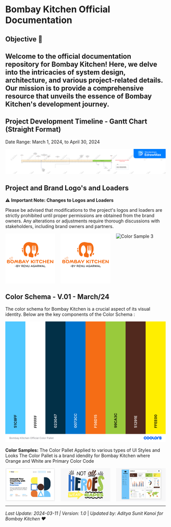 # Bombay Kitchen Official Documentation
## Objective 🚀 
Welcome to the official documentation repository for Bombay Kitchen! Here, we delve into the intricacies of system design, architecture, and various project-related details. Our mission is to provide a comprehensive resource that unveils the essence of Bombay Kitchen's development journey.
---

## Project Development Timeline - Gantt Chart (Straight Format)
Date Range: March 1, 2024, to April 30, 2024

![Bombay Kitchen Official Devlopment and Project TimeLine](https://github.com/Bombay-Kitchen/Documentation/blob/c4372c65d0682a30e66687b022131b0ea67a693f/Roadmap%20TimeLine/Bombay%20Kitchen%20Dev%20Roadmap.jpg)

## Project and Brand Logo's and Loaders 

⚠️ **Important Note: Changes to Logos and Loaders**

Please be advised that modifications to the project's logos and loaders are strictly prohibited until proper permissions are obtained from the brand owners. Any alterations or adjustments require thorough discussions with stakeholders, including brand owners and partners.

<div style="display: flex; justify-content: space-between;">
    <img src="https://github.com/Bombay-Kitchen/Documentation/blob/c4372c65d0682a30e66687b022131b0ea67a693f/Official%20Logos/BKLogoNoBG.png" alt="Color Sample 1" width="31%">
    <img src="https://github.com/Bombay-Kitchen/Documentation/blob/c4372c65d0682a30e66687b022131b0ea67a693f/Official%20Logos/BKLogoWhiteBG.png" alt="Color Sample 2" width="31%">
    <img src="" alt="Color Sample 3" width="31%">
</div>

## Color Schema - V.01 - March/24
The color schema for Bombay Kitchen is a crucial aspect of its visual identity. Below are the key components of the Color Schema :

![Bombay Kitchen Official Color Palette](https://github.com/Bombay-Kitchen/Documentation/blob/0447664de9adce4076c09fde57bd86f4caafd3c7/Bombay%20Kitchen%20Color%20Schema/Bombay%20Kitchen%20Official%20Color%20Pallet%20.png)

**Color Samples:** 
The Color Pallet Applied to various types of UI Styles and Looks
The Color Pallet is a brand idendity for Bombay Kitchen where Orange and White are Primary Color Code

<div style="display: flex; justify-content: space-between;">
    <img src="Bombay%20Kitchen%20Color%20Schema/Color%20Sample%20-%201.png" alt="Color Sample 1" width="31%">
    <img src="Bombay%20Kitchen%20Color%20Schema/Color%20Sample%20-%202.png" alt="Color Sample 2" width="31%">
    <img src="Bombay%20Kitchen%20Color%20Schema/Color%20Sample%20-%203.png" alt="Color Sample 3" width="31%">
</div>

---

*Last Update: 2024-03-11 | Version: 1.0* |  *Updated by: Aditya Sunit Kanoi for Bombay Kitchen ❤️*
